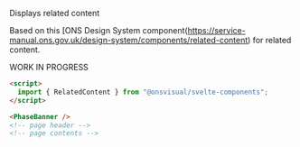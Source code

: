 Displays related content

Based on this [ONS Design System component(https://service-manual.ons.gov.uk/design-system/components/related-content) for related content.

WORK IN PROGRESS

<!-- prettier-ignore -->
```html
<script>
  import { RelatedContent } from "@onsvisual/svelte-components";
</script>

<PhaseBanner />
<!-- page header -->
<!-- page contents -->
```
